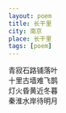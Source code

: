 ```yaml
---
layout: poem
title: 长干里
city: 南京
place: 长干里
tags: [poem]
---
```


青寂石路铺落叶    
十里古墙难飞鹊    
灯火昏黄近冬暮     
秦淮水岸待明月    
